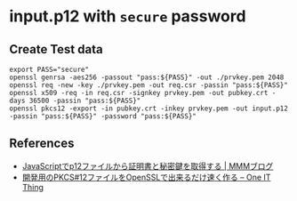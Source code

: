 #  input.p12 with `secure` password

## Create Test data

```
export PASS="secure"
openssl genrsa -aes256 -passout "pass:${PASS}" -out ./prvkey.pem 2048
openssl req -new -key ./prvkey.pem -out req.csr -passin "pass:${PASS}"
openssl x509 -req -in req.csr -signkey prvkey.pem -out pubkey.crt -days 36500 -passin "pass:${PASS}"
openssl pkcs12 -export -in pubkey.crt -inkey prvkey.pem -out input.p12 -passin "pass:${PASS}" -password "pass:${PASS}"
```

## References

* [JavaScriptでp12ファイルから証明書と秘密鍵を取得する | MMMブログ](https://blog.mmmcorp.co.jp/blog/2018/12/17/p12-to-pem-with-js/)
* [開発用のPKCS#12ファイルをOpenSSLで出来るだけ速く作る – One IT Thing](https://one-it-thing.com/5624/)

